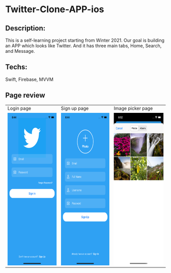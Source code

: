 # Twitter-Clone-APP-ios
## Description:
This is a self-learning project starting from Winter 2021. Our goal is building an APP which looks like Twitter. And it has three main tabs, Home, Search, and Message.  

## Techs:
Swift, Firebase, MVVM


## Page review
<table>
  <tr>
    <td>Login page</td>
     <td>Sign up page</td>
     <td>Image picker page</td>
  </tr>
  <tr>
    <td><img src="https://github.com/ITworkonline/Twitter-Clone-APP-ios/blob/main/images/signin.png" width=270 height=480></td>
    <td><img src="https://github.com/ITworkonline/Twitter-Clone-APP-ios/blob/main/images/signup.png" width=270 height=480></td>
    <td><img src="https://github.com/ITworkonline/Twitter-Clone-APP-ios/blob/main/images/imagepicker.png" width=270 height=480></td>
  </tr>
 </table>
